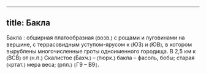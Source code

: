 
---
title: Бакла
---
Бакла
: обширная платообразная ⦅возв.⦆ с рощами и луговинами на вершине, с террасовидным уступом-ярусом к ⦅ЮЗ⦆ и ⦅ЮВ⦆, в котором вырублены многочисленные гроты одноименного городища. В 2,5 км к ⦅ВСВ⦆ от ⦅н.п.⦆ Скалистое ⦅Бахч.⦆ – ⦅тюрк.⦆ бакла – фасоль, бобы; старая ⦅кртат.⦆ мера веса; ⦅рпл.⦆ ⦃Г9 – В9⦄.
